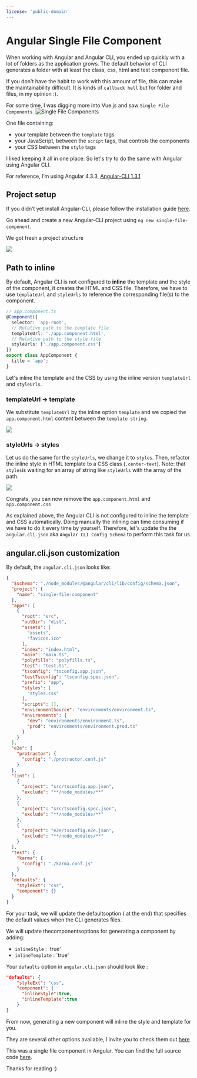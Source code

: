 ```yaml
---
license: 'public-domain'
---
```

# Angular Single File Component

When working with Angular and Angular CLI, you ended up quickly with a lot of folders as the application grows. The default behavior of CLI generates a folder with at least the class, css, html and test component file.

If you don't have the habit to work with this amount of file, this can make the maintainability difficult. It is kinds of `callback hell` but for folder and files, in my opinion :).

For some time, I was digging more into Vue.js and saw `Single File Components`.
![Single File Components](https://vuejs.org/images/vue-component.png)

One file containing:
- your template between the `template` tags
- your JavaScript, between the `script` tags, that controls the components
- your CSS between the `style` tags

I liked keeping it all in one place. So let's try to do the same with Angular using Angular CLI.

For reference, I’m using Angular 4.3.3, [Angular-CLI 1.3.1](https://github.com/angular/angular-cli/releases/tag/v1.3.1)


## Project setup

If you didn’t yet install Angular-CLI, please follow the installation guide [here](https://github.com/angular/angular-cli#installation).

Go ahead and create a new Angular-CLI project using `ng new single-file-component`.

We got fresh a project structure

![](http://i.imgur.com/P4922ZP.png)

## Path to inline

By default, Angular CLI is not configured to **inline** the template and the style of the component, it creates the HTML and CSS file.
Therefore, we have to use `templateUrl` and `styleUrls` to reference the corresponding file(s) to the component.

```ts
// app.component.ts
@Component({
  selector: 'app-root',
  // Relative path to the template file
  templateUrl: './app.component.html',
  // Relative path to the style file
  styleUrls: ['./app.component.css']
})
export class AppComponent {
  title = 'app';
}
```

Let's inline the template and the CSS by using the inline version `templateUrl` and `styleUrls`.

### templateUrl -> template

We substitute `templateUrl` by the inline option `template` and we copied the `app.component.html` content between the `template string`.

![](http://i.imgur.com/qi9vVT2.png)

### styleUrls -> styles

Let us do the same for the `styleUrls`, we change it to `styles`. Then, refactor the inline style in HTML template to a CSS class (`.center-text`). Note: that `styles`is waiting for an array of string like `styleUrls` with the array of the path.

![](http://i.imgur.com/kgZt5VF.png)


Congrats, you can now remove the `app.component.html` and `app.component.css`



As explained above, the Angular CLI is not configured to inline the template and CSS automatically. Doing manually the inlining can time consuming if we have to do it every time by yourself. Therefore, let's update the the `angular.cli.json` aka `Angular CLI Config Schema` to perform this task for us.

## angular.cli.json customization

By default, the `angular.cli.json` looks like:
```json
{
  "$schema": "./node_modules/@angular/cli/lib/config/schema.json",
  "project": {
    "name": "single-file-component"
  },
  "apps": [
    {
      "root": "src",
      "outDir": "dist",
      "assets": [
        "assets",
        "favicon.ico"
      ],
      "index": "index.html",
      "main": "main.ts",
      "polyfills": "polyfills.ts",
      "test": "test.ts",
      "tsconfig": "tsconfig.app.json",
      "testTsconfig": "tsconfig.spec.json",
      "prefix": "app",
      "styles": [
        "styles.css"
      ],
      "scripts": [],
      "environmentSource": "environments/environment.ts",
      "environments": {
        "dev": "environments/environment.ts",
        "prod": "environments/environment.prod.ts"
      }
    }
  ],
  "e2e": {
    "protractor": {
      "config": "./protractor.conf.js"
    }
  },
  "lint": [
    {
      "project": "src/tsconfig.app.json",
      "exclude": "**/node_modules/**"
    },
    {
      "project": "src/tsconfig.spec.json",
      "exclude": "**/node_modules/**"
    },
    {
      "project": "e2e/tsconfig.e2e.json",
      "exclude": "**/node_modules/**"
    }
  ],
  "test": {
    "karma": {
      "config": "./karma.conf.js"
    }
  },
  "defaults": {
    "styleExt": "css",
    "component": {}
  }
}
```

For your task, we will update the defaultsoption ( at the end) that specifies the default values when the CLI generates files.

We will update thecomponentsoptions for generating a component by adding:
- `inlineStyle` : `true'
- `inlineTemplate` : `true'

Your  `defaults` option in `angular.cli.json` should look like :
```json
"defaults": {
    "styleExt": "css",
    "component": {
      "inlineStyle":true,
      "inlineTemplate":true
    }
}
```
From now, generating a new component will inline the style and template for you.

They are several other options available, I invite you to check them out [here](https://github.com/angular/angular-cli/wiki/angular-cli)

This was a single file component in Angular. You can find the full source code [here](https://github.com/b-barry/angular-single-file-component).

Thanks for reading :)



